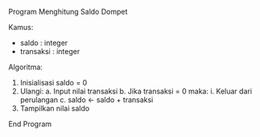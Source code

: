 Program Menghitung Saldo Dompet

Kamus:
- saldo : integer
- transaksi : integer

Algoritma:
1. Inisialisasi saldo = 0
2. Ulangi:
   a. Input nilai transaksi
   b. Jika transaksi = 0 maka:
       i. Keluar dari perulangan
   c. saldo ← saldo + transaksi
3. Tampilkan nilai saldo

End Program
